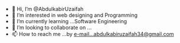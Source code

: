 - 👋 Hi, I’m @AbdulkabirUzaifah
- 👀 I’m interested in web designing and Programming
- 🌱 I’m currently learning ...Software Engineering
- 💞️ I’m looking to collaborate on ...
- 📫 How to reach me ...by e-mail...abdulkabiruzaifah34@gmail.com

<!---
AbdulkabirUzaifah/AbdulkabirUzaifah is a ✨ special ✨ repository because its `README.md` (this file) appears on your GitHub profile.
You can click the Preview link to take a look at your changes.
--->
